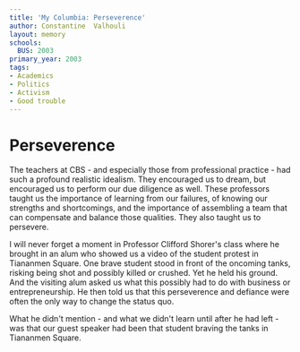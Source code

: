 ```yaml
---
title: 'My Columbia: Perseverence'
author: Constantine  Valhouli
layout: memory
schools:
  BUS: 2003
primary_year: 2003
tags:
- Academics
- Politics
- Activism
- Good trouble
---
```

# Perseverence

The teachers at CBS - and especially those from professional practice - had such a profound realistic idealism. They encouraged us to dream, but encouraged us to perform our due diligence as well. These professors taught us the importance of learning from our failures, of knowing our strengths and shortcomings, and the importance of assembling a team that can compensate and balance those qualities. They also taught us to persevere.

I will never forget a moment in Professor Clifford Shorer's class where he brought in an alum who showed us a video of the student protest in Tiananmen Square. One brave student stood in front of the oncoming tanks, risking being shot and possibly killed or crushed. Yet he held his ground. And the visiting alum asked us what this possibly had to do with business or entrepreneurship.  He then told us that this perseverence and defiance were often the only way to change the status quo.

What he didn't mention - and what we didn't learn until after he had left - was that our guest speaker had been that student braving the tanks in Tiananmen Square.
